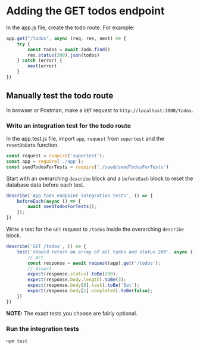 # Adding the GET todos endpoint

In the app.js file, create the todo route. For example:
```javascript
app.get("/todos", async (req, res, next) => {
    try {
        const todos = await Todo.find()
        res.status(200).json(todos)
    } catch (error) {
        next(error)
    }
})
```

## Manually test the todo route

In browser or Postman, make a `GET` request to `http://localhost:3000/todos`.

### Write an integration test for the todo route

In the app.test.js file, import `app`, `request` from `supertest` and the `resetDbData` function.

```javascript
const request = require('supertest');
const app = require('./app');
const seedTodosForTests = require('./seed/seedTodosForTests')
```

Start with an overarching `describe` block and a `beforeEach` block to reset the database data before each test.

```javascript
describe('App todo endpoint integration tests', () => {
    beforeEach(async () => {
        await seedTodosForTests();
    });
})
```

Write a test for the `GET` request to `/todos` inside the overarching `describe` block.

```javascript
describe('GET /todos', () => {
    test('should return an array of all todos and status 200', async () => {
        // Act
        const response = await request(app).get('/todos');
        // Assert
        expect(response.status).toBe(200);
        expect(response.body.length).toBe(3);
        expect(response.body[0].task).toBe('Eat');
        expect(response.body[1].completed).toBe(false);
    })
})
```

**NOTE:** The exact tests you choose are fairly optional.

### Run the integration tests

```bash
npm test
```